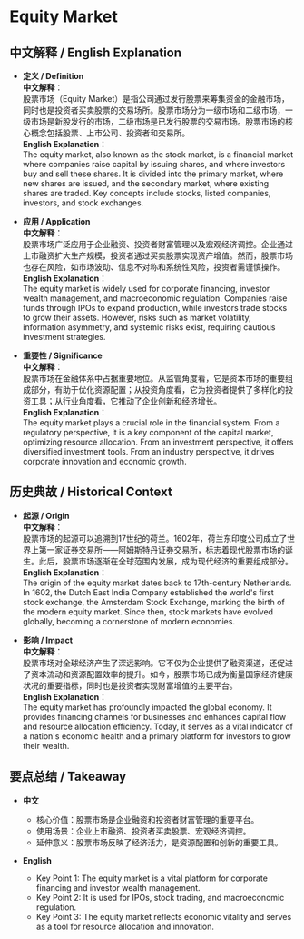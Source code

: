 # Equity Market

## 中文解释 / English Explanation

* **定义 / Definition**  
  **中文解释**：  
  股票市场（Equity Market）是指公司通过发行股票来筹集资金的金融市场，同时也是投资者买卖股票的交易场所。股票市场分为一级市场和二级市场，一级市场是新股发行的市场，二级市场是已发行股票的交易市场。股票市场的核心概念包括股票、上市公司、投资者和交易所。  
  **English Explanation**：  
  The equity market, also known as the stock market, is a financial market where companies raise capital by issuing shares, and where investors buy and sell these shares. It is divided into the primary market, where new shares are issued, and the secondary market, where existing shares are traded. Key concepts include stocks, listed companies, investors, and stock exchanges.

* **应用 / Application**  
  **中文解释**：  
  股票市场广泛应用于企业融资、投资者财富管理以及宏观经济调控。企业通过上市融资扩大生产规模，投资者通过买卖股票实现资产增值。然而，股票市场也存在风险，如市场波动、信息不对称和系统性风险，投资者需谨慎操作。  
  **English Explanation**：  
  The equity market is widely used for corporate financing, investor wealth management, and macroeconomic regulation. Companies raise funds through IPOs to expand production, while investors trade stocks to grow their assets. However, risks such as market volatility, information asymmetry, and systemic risks exist, requiring cautious investment strategies.

* **重要性 / Significance**  
  **中文解释**：  
  股票市场在金融体系中占据重要地位。从监管角度看，它是资本市场的重要组成部分，有助于优化资源配置；从投资角度看，它为投资者提供了多样化的投资工具；从行业角度看，它推动了企业创新和经济增长。  
  **English Explanation**：  
  The equity market plays a crucial role in the financial system. From a regulatory perspective, it is a key component of the capital market, optimizing resource allocation. From an investment perspective, it offers diversified investment tools. From an industry perspective, it drives corporate innovation and economic growth.

## 历史典故 / Historical Context

* **起源 / Origin**  
  **中文解释**：  
  股票市场的起源可以追溯到17世纪的荷兰。1602年，荷兰东印度公司成立了世界上第一家证券交易所——阿姆斯特丹证券交易所，标志着现代股票市场的诞生。此后，股票市场逐渐在全球范围内发展，成为现代经济的重要组成部分。  
  **English Explanation**：  
  The origin of the equity market dates back to 17th-century Netherlands. In 1602, the Dutch East India Company established the world's first stock exchange, the Amsterdam Stock Exchange, marking the birth of the modern equity market. Since then, stock markets have evolved globally, becoming a cornerstone of modern economies.

* **影响 / Impact**  
  **中文解释**：  
  股票市场对全球经济产生了深远影响。它不仅为企业提供了融资渠道，还促进了资本流动和资源配置效率的提升。如今，股票市场已成为衡量国家经济健康状况的重要指标，同时也是投资者实现财富增值的主要平台。  
  **English Explanation**：  
  The equity market has profoundly impacted the global economy. It provides financing channels for businesses and enhances capital flow and resource allocation efficiency. Today, it serves as a vital indicator of a nation's economic health and a primary platform for investors to grow their wealth.

## 要点总结 / Takeaway

* **中文**  
  - 核心价值：股票市场是企业融资和投资者财富管理的重要平台。  
  - 使用场景：企业上市融资、投资者买卖股票、宏观经济调控。  
  - 延伸意义：股票市场反映了经济活力，是资源配置和创新的重要工具。

* **English**  
  - Key Point 1: The equity market is a vital platform for corporate financing and investor wealth management.  
  - Key Point 2: It is used for IPOs, stock trading, and macroeconomic regulation.  
  - Key Point 3: The equity market reflects economic vitality and serves as a tool for resource allocation and innovation.